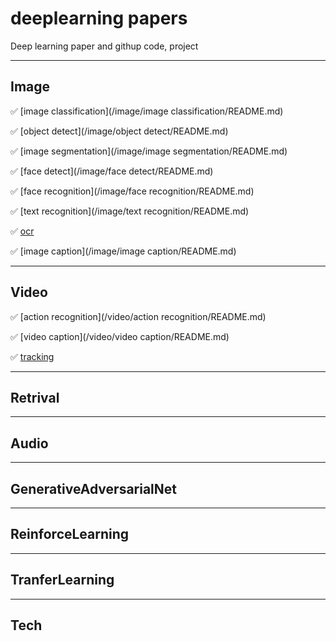 # deeplearning papers
Deep learning paper and githup code, project

--------------------------------------------
## Image
:white_check_mark: [image classification](/image/image classification/README.md)

:white_check_mark: [object detect](/image/object detect/README.md)

:white_check_mark: [image segmentation](/image/image segmentation/README.md)

:white_check_mark: [face detect](/image/face detect/README.md)

:white_check_mark: [face recognition](/image/face recognition/README.md)

:white_check_mark: [text recognition](/image/text recognition/README.md)

:white_check_mark: [ocr](/image/ocr/README.md)

:white_check_mark: [image caption](/image/image caption/README.md)

--------------------------------------------
## Video
:white_check_mark: [action recognition](/video/action recognition/README.md)

:white_check_mark: [video caption](/video/video caption/README.md)

:white_check_mark: [tracking](/video/tracking/README.md)

--------------------------------------------
## Retrival
--------------------------------------------
## Audio


--------------------------------------------
## GenerativeAdversarialNet


--------------------------------------------
## ReinforceLearning


--------------------------------------------
## TranferLearning


--------------------------------------------
## Tech
